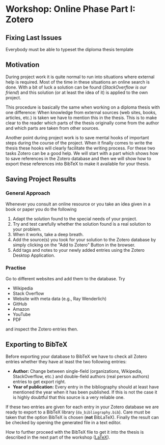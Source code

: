 # Workshop: Online Phase Part I: Zotero

## Fixing Last Issues
Everybody must be able to typeset the diploma thesis template


## Motivation
During project work it is quite normal to run into situations where external help is required. Most of the time in these situations an online search is done. With a bit of luck a solution can be found (*StackOverflow is our friend*) and this solution (or at least the idea of it) is applied to the own project.

This procedure is basically the same when working on a diploma thesis with one difference: When knowledge from external sources (web sites, books, articles, etc.) is taken we have to mention this in the thesis. This is to make clear to the reader which parts of the thesis originally come from the author and which parts are taken from other sources.

Another point during project work is to save mental hooks of important steps during the course of the project. When it finally comes to write the thesis these hooks will clearly facilitate the writing process. For these two tasks Zotero can be a good help. We will start with a part which shows how to save references in the Zotero database and then we will show how to export these references into BibTeX to make it available for your thesis.

## Saving Project Results
### General Approach
Whenever you consult an online resource or you take an idea given in a book or paper you do the following

1. Adapt the solution found to the special needs of your project.
1. Try and test carefully whether the solution found is a real solution to your problem.
1. When it works, take a deep breath.
1. Add the source(s) you took for your solution to the Zotero database by simply clicking on the "Add to Zotero" Button in the browser.
1. Add tags and notes to your newly added entries using the Zotero Desktop Application.

### Practise
Go to different websites and add them to the database. Try

- Wikipedia
- Stack Overflow
- Website with meta data (e.g., Ray Wenderlich)
- GitHub
- Amazon
- YouTube
- PDF

and inspect the Zotero entries then.

## Exporting to BibTeX
Before exporting your database to BibTeX we have to check all Zotero entries whether they have at least the two following entries:

- **Author:** Change between single-field (organizations, Wikipedia, StackOverflow, etc.) and double-field authors (real person authors) entries to get export right.
- **Year of publication:** Every entry in the bibliography should at least have mentioned the year when it has been published. If this is not the case it is highly doubtful that this source is a very reliable one.

If these two entries are given for each entry in your Zotero database we are ready to export to a BibTeX library (`da_bibliography.bib`). Care must be taken that the option BibTeX is chosen (**not** BibLaTeX). Finally the result can be checked by opening the generated  file in a text editor.

How to further proceed with the BibTeX file to get it into the thesis is described in the next part of the workshop ([LaTeX](LaTeX.md)).
